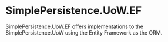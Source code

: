 # SimplePersistence.UoW.EF
SimplePersistence.UoW.EF offers implementations to the SimplePersistence.UoW using the Entity Framework as the ORM.
